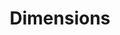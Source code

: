 ---
layout: default
bigquery: https://console.cloud.google.com/bigquery?p=covid-19-dimensions-ai&page=table&d=data&t=publications
contributors: Digital Science, https://www.digital-science.com/
cost: Free for personal, non-commercial use.
description: Dimensions contains more than 100 million publications, ranging from
  articles published in scholarly journals, books and book chapters, to preprints
  and conference proceedings. All publications are contextualized with linked data
  sets, funding, publications, patents, clinical trials, and policy documents. You
  can also view associated categories, funders, institutions, and researcher profiles.
documentation: https://docs.dimensions.ai/bigquery/index.html
last_edit: 04/12/2022, 08:48:19
location: https://www.dimensions.ai/products/free/
maintained_by: Digital Science, https://www.digital-science.com/
schema_fields:
- labels
- journal
- granted_date
- id
- gender
- isbn
- categories
- associated_publication_arxiv_id
- date_imported_gbq
- inventor_names
- expiration_year
- repository_name
- associated_publication_id
- supporting_grant_ids
- funding_amount
- jurisdiction
- researcher_ids
- acronyms
- pmid
- status
- foa_number
- parent_id
- description
- end_date
- book_title
- funding_nzd
- associated_publication_doi
- granted_year
- funding_eur
- conditions
- arxiv_id
- citation_string
- date_modified
- repository_id
- filing_date
- cpc
- category_uoa
- types
- family_id
- publisher
- funder_org_countries
- citations
- priority_date
- family_members_ids
- grant_number
- funding_jpy
- conference
- date_print
- assignee_orgs
- citations_count
- type
- research_orgs
- subtitles
- repository_url
- funding_gbp
- associated_publication_pmid
- date_online
- legal_status
- date
- funder_org_acronyms
- proceedings_title
- funding_details
- relationships
- original_assignee
- acronym
- editors
- wikipedia_url
- category_icrp_ct
- volume
- pmcid
- funding_currency
- associated_grant_ids
- funding_chf
- acknowledgements
- funder_org_state_codes
- publication_year
- start_date
- reference_ids
- open_access_categories
- funder_countries
- funding_aud
- date_normal
- current_assignee
- filing_status
- investigators
- kind
- license
- pages
- address
- priority_year
- category_bra
- metrics
- start_year
- end_year
- research_org_countries
- established
- family_count
- research_org_state_codes
- embargo_date
- active_years
- linkout
- interventions
- links
- filing_year
- original_title
- phase
- funder_org
- expiration_date
- abstract
- organisation_details
- category_rcdc
- altmetrics
- language
- resulting_publication_doi
- mesh_terms
- category_sdg
- research_org_city_names
- research_org_country_names
- cited_by_ids
- aliases
- research_org_cities
- funder_org_cities
- current_assignee_orgs
- current_assignee_countries
- original_assignee_countries
- funder_orgs
- category_hrcs_hc
- brief_title
- funding_usd
- funding_cny
- resulting_publication_ids
- original_assignee_orgs
- legal_events
- publication_date
- email_address
- created_date
- mesh_headings
- assignee_countries
- registry
- category_hra
- issue
- patent_ids
- original_abstract
- clinical_trial_ids
- title
- date_inserted
- journal_lists
- external_ids
- eisbn
- category_hrcs_rac
- research_org_state_names
- open_access_categories_v2
- book_series_title
- publication_ids
- category_for
- name
- concepts
- funding_cad
- year
- application_number
- source_id
- ipcr
- category_icrp_cso
- authors
- doi
shortname: dimensions
tags:
- scholarly literature
- patents
- funding
- clinical trials
- academic profiles
terms_of_use: 'Use of both the Dimensions COVID-19 dataset and full Dimensions dataset
  are subject to the Dimensions Terms of use: https://www.dimensions.ai/policies-terms-legal '
title: Dimensions
uuid: dcff88bd-fe6b-4fdb-8159-809bf9d7bc1c
---